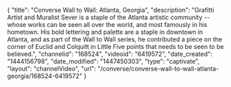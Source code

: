{
    "title": "Converse Wall to Wall: Atlanta, Georgia",
    "description": "Grafitti Artist and Muralist Sever is a staple of the Atlanta artistic community -- whose works can be seen all over the world, and most famously in his hometown. His bold lettering and palette are a staple in downtown in Atlanta, and as part of the Wall to Wall series, he contributed a piece on the corner of Euclid and Colquitt in Little Five points that needs to be seen to be believed.",
    "channelid": "168524",
    "videoid": "6419572",
    "date_created": "1444156798",
    "date_modified": "1447450303",
    "type": "captivate",
    "layout": "channelVideo",
    "url": "\/converse\/converse-wall-to-wall-atlanta-georgia\/168524-6419572"
}